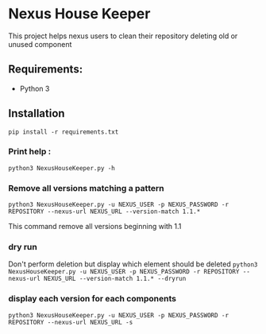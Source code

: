 # Nexus House Keeper

This project helps nexus users to clean their repository deleting old or unused component

## Requirements:
* Python 3

## Installation
``
pip install -r requirements.txt
``

### Print help :
```
python3 NexusHouseKeeper.py -h
```

### Remove all versions matching a pattern

``
python3 NexusHouseKeeper.py -u NEXUS_USER -p NEXUS_PASSWORD -r REPOSITORY --nexus-url NEXUS_URL --version-match 1.1.*
``

This command remove all versions beginning with 1.1

### dry run
Don't perform deletion but display which element should be deleted
``
python3 NexusHouseKeeper.py -u NEXUS_USER -p NEXUS_PASSWORD -r REPOSITORY --nexus-url NEXUS_URL --version-match 1.1.* --dryrun
``

### display each version for each components

``
python3 NexusHouseKeeper.py -u NEXUS_USER -p NEXUS_PASSWORD -r REPOSITORY --nexus-url NEXUS_URL -s
``